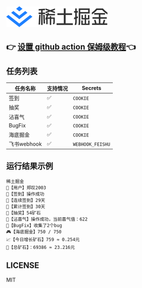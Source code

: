 # ![img.png](assets/logo.svg)
## 👉 [设置 github action 保姆级教程](https://github.com/hudiemon/course/blob/main/README.md)👈
## 任务列表
| 任务名称      | 支持情况 | Secrets          |
|-----------|------|------------------|
| 签到        | ✅    | `COOKIE`         |
| 抽奖        | ✅    | `COOKIE`         |
| 沾喜气       | ✅    | `COOKIE`         |
| BugFix    | ✅    | `COOKIE`         |
| 海底掘金      | ✅    | `COOKIE`         |
| 飞书webhook | ✅    | `WEBHOOK_FEISHU` |  
## 运行结果示例
```
稀土掘金
👤【用户】郑叹2003
🍩【签到】操作成功
🔄️【连续签到】29天
🌼【累计签到】30天
🎁【抽奖】54矿石
🌈【沾喜气】操作成功，当前喜气值：622
🐛【BugFix】收集了2个bug
🎮【海底掘金】750 / 750
📈【今日增长矿石】759 ≈ 0.254元
💎【总矿石】：69386 ≈ 23.216元
```
## LICENSE
MIT